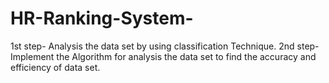 # HR-Ranking-System-

1st step-  Analysis the data set by using classification Technique.
2nd step-  Implement the Algorithm for analysis the data set to find the accuracy and efficiency of data set. 
